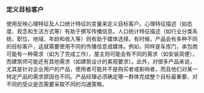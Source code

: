 ### 定义目标客户

使用反映心理特征及人口统计特征的变量来定义目标客户。心理特征描述（如态度、观念和生活方式等）有助于撰写传播信息。人口统计特征描述（如行业分类系统、职位、地域、年龄和收入等）则有助于媒体选择。有时候，产品会有多种不同的目标客户，这就需要使用不同的传播信息或媒体。例如，同样是车库门，承包商可能有一种需求（如为了完成工作），屋主则可能会有不同的需求（如安装简便），而建筑师可能还有其他需求（如建筑设计的美观要求）。此外，对很多产品来说，尤其是针对企业用户的产品，使用者可能并不是购买者或影响者，而且他们对某一特定产品的需求原因也不同。产品经理必须确定哪一群体完成整个目标最重要、对不同的受众是否需要采取不同的沟通策略。

